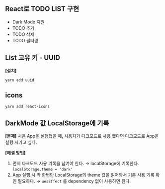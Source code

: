 ## React로 TODO LIST 구현

- Dark Mode 지원
- TODO 추가
- TODO 삭제
- TODO 필터링

## List 고유 키 - UUID

**[설치]**

`yarn add uuid`

## icons

`yarn add react-icons`

## DarkMode 값 LocalStorage에 기록

**[문제]**
처음 App을 실행했을 때, 사용자가 다크모드로 사용 했다면 다크모드로 App을 실행 시키고 싶다.

**[해결 방법]**

1. 먼저 다크모드 사용 기록을 남겨야 한다.
   → localStorage에 기록한다. `localStorage.theme = 'dark'`
2. App 실행 시 딱 한번만 LocalStorage의 theme 값을 읽어와서 기존 사용 기록 확인 필요하다.
   → `uesEffect` 를 dependency 없이 사용하면 된다.
